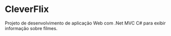 # CleverFlix
Projeto de desenvolvimento de aplicação Web com  .Net MVC C# para exibir informação sobre filmes.